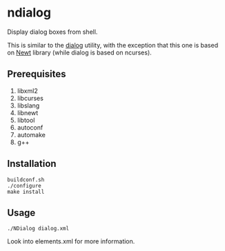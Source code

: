 ndialog
=======
Display dialog boxes from shell. 

This is similar to the [dialog][1] utility, with the exception that this one is based on [Newt][2] library (while dialog is based on ncurses).

Prerequisites
--------------
1. libxml2
2. libcurses
3. libslang
4. libnewt
5. libtool
6. autoconf
7. automake
8. g++

Installation
------------
```
buildconf.sh
./configure
make install
```

Usage
-----
`./NDialog dialog.xml`

Look into elements.xml for more information.

[1]: http://en.wikipedia.org/wiki/Dialog_(software)
[2]: http://en.wikipedia.org/wiki/Newt_(programming_library)

